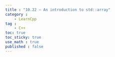 ```yaml
---
title : "10.22 — An introduction to std::array"
category :
    - LearnCpp
tag : 
    - C++
toc: true  
toc_sticky: true 
use_math : true
published : false
---
```


